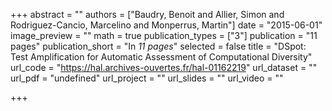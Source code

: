 +++
abstract = ""
authors = ["Baudry, Benoit and Allier, Simon and Rodriguez-Cancio, Marcelino and Monperrus, Martin"]
date = "2015-06-01"
image_preview = ""
math = true
publication_types = ["3"]
publication = "11 pages"
publication_short = "In *11 pages*"
selected = false
title = "DSpot: Test Amplification for Automatic Assessment of Computational Diversity"
url_code = "https://hal.archives-ouvertes.fr/hal-01162219"
url_dataset = ""
url_pdf = "undefined"
url_project = ""
url_slides = ""
url_video = ""

+++
